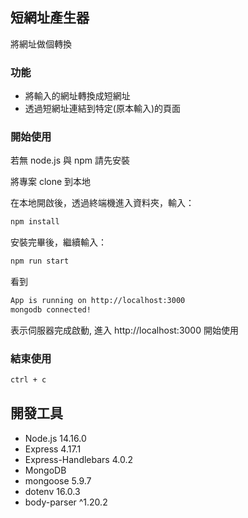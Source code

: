 ## 短網址產生器
將網址做個轉換

### 功能
* 將輸入的網址轉換成短網址
* 透過短網址連結到特定(原本輸入)的頁面

### 開始使用
若無 node.js 與 npm 請先安裝

將專案 clone 到本地

在本地開啟後，透過終端機進入資料夾，輸入：
```bash
npm install
```

安裝完畢後，繼續輸入：
```bash
npm run start
```

看到 
```bash
App is running on http://localhost:3000
mongodb connected!
```
表示伺服器完成啟動, 進入 http://localhost:3000 開始使用

### 結束使用
```bash
ctrl + c
```

## 開發工具
* Node.js 14.16.0
* Express 4.17.1
* Express-Handlebars 4.0.2
* MongoDB
* mongoose 5.9.7
* dotenv 16.0.3
* body-parser ^1.20.2
